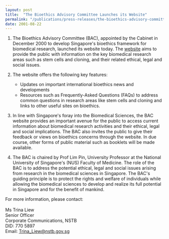 ```yaml
---
layout: post
title:  "The Bioethics Advisory Committee Launches its Website"
permalink: "/publications/press-releases/the-bioethics-advisory-committee-launches-its-website"
date: 2001-08-22
---
```


1. The Bioethics Advisory Committee (BAC), appointed by the Cabinet in December 2000 to develop Singapore's bioethics framework for biomedical research, launched its website today. The [website](www.bioethics-singapore.org) aims to provide the public with information on the key biomedical research areas such as stem cells and cloning, and their related ethical, legal and social issues.

2. The website offers the following key features:
    - Updates on important international bioethics news and developments
    - Resources such as Frequently-Asked Questions (FAQs) to address common questions in research areas like stem cells and cloning and links to other useful sites on bioethics.

3. In line with Singapore's foray into the Biomedical Sciences, the BAC website provides an important avenue for the public to access current information about biomedical research activities and their ethical, legal and social implications. The BAC also invites the public to give their feedback or views on bioethics concerns through the website. In due course, other forms of public material such as booklets will be made available.

4. The BAC is chaired by Prof Lim Pin, University Professor at the National University of Singapore's (NUS) Faculty of Medicine. The role of the BAC is to address the potential ethical, legal and social issues arising from research in the biomedical sciences in Singapore. The BAC's guiding principle is to protect the rights and welfare of individuals while allowing the biomedical sciences to develop and realize its full potential in Singapore and for the benefit of mankind.

For more information, please contact:
<br>
<br>Ms Trina Liew
<br>Senior Officer
<br>Corporate Communications, NSTB
<br>DID: 770 5897
<br>Email: <Trina_Liew@nstb.gov.sg>
